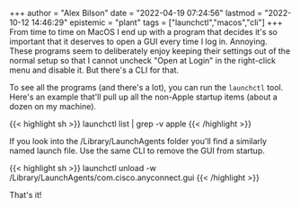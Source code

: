 +++
author = "Alex Bilson"
date = "2022-04-19 07:24:56"
lastmod = "2022-10-12 14:46:29"
epistemic = "plant"
tags = ["launchctl","macos","cli"]
+++
From time to time on MacOS I end up with a program that decides it's so important that it deserves to open a GUI every time I log in. Annoying. These programs seem to deliberately enjoy keeping their settings out of the normal setup so that I cannot uncheck "Open at Login" in the right-click menu and disable it. But there's a CLI for that.

To see all the programs (and there's a lot), you can run the `launchctl` tool. Here's an example that'll pull up all the non-Apple startup items (about a dozen on my machine).

{{< highlight sh >}}
launchctl list | grep -v apple
{{< /highlight >}}

If you look into the /Library/LaunchAgents folder you'll find a similarly named launch file. Use the same CLI to remove the GUI from startup.

{{< highlight sh >}}
launchctl unload -w /Library/LaunchAgents/com.cisco.anyconnect.gui
{{< /highlight >}}

That's it!
